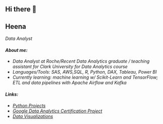 ## Hi there 👋
## Heena

<p><em>Data Analyst


#### About me:
- Data Analyst at Roche/Recent Data Analytics graduate / teaching assistant for Clark University for Data Analytics course
- Languages/Tools: SAS, AWS,SQL, R, Python, DAX, Tableau, Power BI
- Currently learning: machine learning w/ Scikit-Learn and TensorFlow; ETL and data pipelines with Apache Airflow and Kafka


#### Links:

- <a href="https://github.com/HeenaBegum/Python-Projects">Python Projects </a>
- <a href="https://github.com/HeenaBegum/Google-Data-analytics-Bella-Beat-case-study">Google Data Analytics Certification Project </a>
- <a href="https://public.tableau.com/app/profile/heena.begum4134/vizzes">Data Visualizations</a>



<!--
**HeenaBegum/Heenabegum** is a ✨ _special_ ✨ repository because its `README.md` (this file) appears on your GitHub profile.

Here are some ideas to get you started:

- 🔭 I’m currently working on ...
- 🌱 I’m currently learning ...
- 👯 I’m looking to collaborate on ...
- 🤔 I’m looking for help with ...
- 💬 Ask me about ...
- 📫 How to reach me: ...
- 😄 Pronouns: ...
- ⚡ Fun fact: ...
-->
